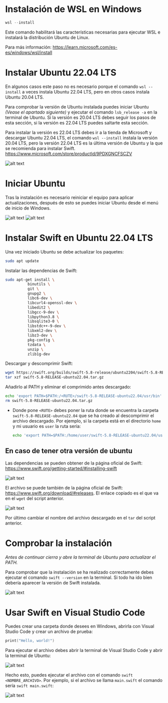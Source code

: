 # Instalación de WSL en Windows
```PowerShell
wsl --install
```

Este comando habilitará las características necesarias para ejecutar WSL e instalará la distribución Ubuntu de Linux.

Para más información: https://learn.microsoft.com/es-es/windows/wsl/install

# Instalar Ubuntu 22.04 LTS
En algunos casos este paso no es necesario porque el comando `wsl --install` a veces instala Ubuntu 22.04 LTS, pero en otros casos instala Ubuntu 20.04 LTS.

Para comprobar la versión de Ubuntu instalada puedes iniciar Ubuntu *(Vease el apartado siguiente)* y ejecutar el comando `lsb_release -a` en la terminal de Ubuntu. Si la versión es 20.04 LTS debes seguir los pasos de esta sección, si la versión es 22.04 LTS puedes saltarte esta sección.

Para instalar la versión es 22.04 LTS debes ir a la tienda de Microsoft y descargar Ubuntu 22.04 LTS, el comando `wsl --install` instala la versión 20.04 LTS, pero la versión 22.04 LTS es la última versión de Ubuntu y la que se recomienda para instalar Swift.
https://www.microsoft.com/store/productId/9PDXGNCFSCZV

![alt text](imgs/3.png)

# Iniciar Ubuntu
Tras la instalación es necesario reiniciar el equipo para aplicar actualizaciones, después de esto se puedes iniciar Ubuntu desde el menú de inicio de Windows.

![alt text](imgs/1.png)
![alt text](imgs/2.png)

# Instalar Swift en Ubuntu 22.04 LTS
Una vez iniciado Ubuntu se debe actualizar los paquetes:

```bash
sudo apt update
```

Instalar las dependencias de Swift:

```bash
sudo apt-get install \
          binutils \
          git \
          gnupg2 \
          libc6-dev \
          libcurl4-openssl-dev \
          libedit2 \
          libgcc-9-dev \
          libpython3.8 \
          libsqlite3-0 \
          libstdc++-9-dev \
          libxml2-dev \
          libz3-dev \
          pkg-config \
          tzdata \
          unzip \
          zlib1g-dev
```

Descargar y descomprimir Swift:
```bash
wget https://swift.org/builds/swift-5.8-release/ubuntu2204/swift-5.8-RELEASE/swift-5.8-RELEASE-ubuntu22.04.tar.gz
tar xzf swift-5.8-RELEASE-ubuntu22.04.tar.gz
```

Añadirlo al PATH y eliminar el comprimido antes descargado:
```bash
echo 'export PATH=$PATH:/<RUTE>/swift-5.8-RELEASE-ubuntu22.04/usr/bin' >> ~/.bashrc
rm swift-5.8-RELEASE-ubuntu22.04.tar.gz
```
* Donde pone `<RUTE>` debes poner la ruta donde se encuentra la carpeta `swift-5.8-RELEASE-ubuntu22.04` que se ha creado al descomprimir el archivo descargado. Por ejemplo, si la carpeta está en el directorio `home` y mi usuario es `user` la ruta sería:

    ```bash
    echo 'export PATH=$PATH:/home/user/swift-5.8-RELEASE-ubuntu22.04/usr/bin' >> ~/.bashrc
    ```

## En caso de tener otra versión de ubuntu
Las dependencias se pueden obtener de la página oficial de Swift: https://www.swift.org/getting-started/#installing-swift

![alt text](imgs/4.png)

El archivo se puede también de la página oficial de Swift: https://www.swift.org/download/#releases. El enlace copiado es el que va en el `wget` del script anterior.

![alt text](imgs/5.png)

Por último cambiar el nombre del archivo descargado en el `tar` del script anterior.

# Comprobar la instalación
*Antes de continuar cierra y abre la terminal de Ubuntu para actualizar el PATH.*

Para comprobar que la instalación se ha realizado correctamente debes ejecutar el comando `swift --version` en la terminal. Si todo ha ido bien debería aparecer la versión de Swift instalada.

![alt text](imgs/6.png)

# Usar Swift en Visual Studio Code
Puedes crear una carpeta donde desees en Windows, abrirla con Visual Studio Code y crear un archivo de prueba:

```swift
print("Hello, world!")
```

Para ejecutar el archivo debes abrir la terminal de Visual Studio Code y abrir la terminal de Ubuntu:

![alt text](imgs/7.png)

Hecho esto, puedes ejecutar el archivo con el comando `swift <NOMBRE_ARCHIVO>`. Por ejemplo, si el archivo se llama `main.swift` el comando sería `swift main.swift`:

![alt text](imgs/8.png)
